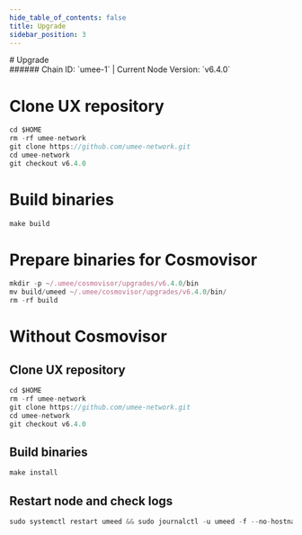 ```yaml
---
hide_table_of_contents: false
title: Upgrade
sidebar_position: 3
---
```


<div class="h1-with-icon icon-umee">
# Upgrade
</div>
###### Chain ID: `umee-1` | Current Node Version: `v6.4.0`


# Clone UX repository
```js
cd $HOME
rm -rf umee-network
git clone https://github.com/umee-network.git
cd umee-network
git checkout v6.4.0
 ```

# Build binaries
```js
make build
 ```

# Prepare binaries for Cosmovisor
```js
mkdir -p ~/.umee/cosmovisor/upgrades/v6.4.0/bin
mv build/umeed ~/.umee/cosmovisor/upgrades/v6.4.0/bin/
rm -rf build
```

# Without Cosmovisor
## Clone UX repository
```js
cd $HOME
rm -rf umee-network
git clone https://github.com/umee-network.git
cd umee-network
git checkout v6.4.0
 ```

## Build binaries
```js
make install
 ```

## Restart node and check logs
```js
sudo systemctl restart umeed && sudo journalctl -u umeed -f --no-hostname -o cat
```